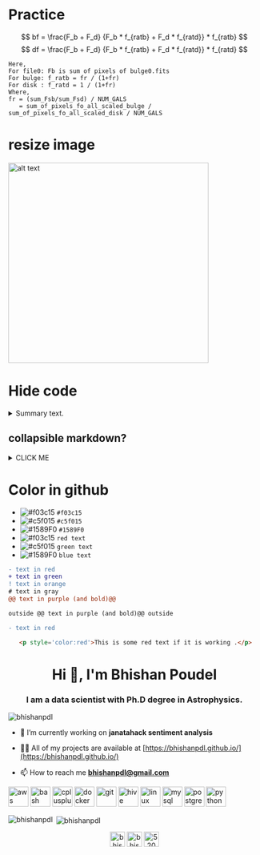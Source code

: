 # Practice
$$
bf = \frac{F_b + F_d} {F_b * f_{ratb} + F_d * f_{ratd}} * f_{ratb}
$$
$$
df = \frac{F_b + F_d} {F_b * f_{ratb} + F_d * f_{ratd}} * f_{ratd} 
$$
```
Here,
For file0: Fb is sum of pixels of bulge0.fits
For bulge: f_ratb = fr / (1+fr)
For disk : f_ratd = 1 / (1+fr)
Where,
fr = (sum_Fsb/sum_Fsd) / NUM_GALS
   = sum_of_pixels_fo_all_scaled_bulge / sum_of_pixels_fo_all_scaled_disk / NUM_GALS
```

# resize image
<img src="https://github.com/bhishanpdl/Tutorials_and_Lessons/blob/master/Tutorial_PySpark/images/pandas_vs_pyspark/multiple_cond.png" alt="alt text" width="400" height="400">

# Hide code
<details>
<summary>Summary text.</summary>
<code style="white-space:nowrap;">Hello World, how is it going?</code>
</details>

## collapsible markdown?

<details><summary>CLICK ME</summary>
<p>

#### yes, even hidden code blocks!

```python
print("hello world!")
```

</p>
</details>

# Color in github
- ![#f03c15](https://via.placeholder.com/15/f03c15/000000?text=+) `#f03c15`
- ![#c5f015](https://via.placeholder.com/15/c5f015/000000?text=+) `#c5f015`
- ![#1589F0](https://via.placeholder.com/15/1589F0/000000?text=+) `#1589F0`
- ![#f03c15](https://via.placeholder.com/15/f03c15/000000?text=+) `red text`
- ![#c5f015](https://via.placeholder.com/15/c5f015/000000?text=+) `green text`
- ![#1589F0](https://via.placeholder.com/15/1589F0/000000?text=+) `blue text`

```diff
- text in red
+ text in green
! text in orange
# text in gray
@@ text in purple (and bold)@@

outside @@ text in purple (and bold)@@ outside
```

```diff
- text in red
```

```html
   <p style='color:red'>This is some red text if it is working .</p>
```


<h1 align="center">Hi 👋, I'm Bhishan Poudel</h1>
<h3 align="center">I am a data scientist with Ph.D degree in Astrophysics.</h3>

<p align="left"> <img src="https://komarev.com/ghpvc/?username=bhishanpdl" alt="bhishanpdl" /> </p>

- 🔭 I’m currently working on **janatahack sentiment analysis**

- 👨‍💻 All of my projects are available at [https://bhishanpdl.github.io/](https://bhishanpdl.github.io/)

- 📫 How to reach me **bhishanpdl@gmail.com**

<p align="left"><img src="https://devicons.github.io/devicon/devicon.git/icons/amazonwebservices/amazonwebservices-original-wordmark.svg" alt="aws" width="40" height="40"/> <img src="https://www.vectorlogo.zone/logos/gnu_bash/gnu_bash-icon.svg" alt="bash" width="40" height="40"/> <img src="https://devicons.github.io/devicon/devicon.git/icons/cplusplus/cplusplus-original.svg" alt="cplusplus" width="40" height="40"/> <img src="https://devicons.github.io/devicon/devicon.git/icons/docker/docker-original-wordmark.svg" alt="docker" width="40" height="40"/> <img src="https://www.vectorlogo.zone/logos/git-scm/git-scm-icon.svg" alt="git" width="40" height="40"/> <img src="https://www.vectorlogo.zone/logos/apache_hive/apache_hive-icon.svg" alt="hive" width="40" height="40"/> <img src="https://devicons.github.io/devicon/devicon.git/icons/linux/linux-original.svg" alt="linux" width="40" height="40"/> <img src="https://devicons.github.io/devicon/devicon.git/icons/mysql/mysql-original-wordmark.svg" alt="mysql" width="40" height="40"/> <img src="https://devicons.github.io/devicon/devicon.git/icons/postgresql/postgresql-original-wordmark.svg" alt="postgresql" width="40" height="40"/> <img src="https://devicons.github.io/devicon/devicon.git/icons/python/python-original.svg" alt="python" width="40" height="40"/></p><p><img align="left" src="https://github-readme-stats.vercel.app/api/top-langs/?username=bhishanpdl&layout=compact&hide=html" alt="bhishanpdl" /></p>

<p>&nbsp;<img align="center" src="https://github-readme-stats.vercel.app/api?username=bhishanpdl&show_icons=true" alt="bhishanpdl" /></p>

<p align="center">
<a href="https://twitter.com/bhishan_poudel" target="blank"><img align="center" src="https://cdn.jsdelivr.net/npm/simple-icons@3.0.1/icons/twitter.svg" alt="bhishan_poudel" height="30" width="30" /></a>
<a href="https://linkedin.com/in/bhishan poudel" target="blank"><img align="center" src="https://cdn.jsdelivr.net/npm/simple-icons@3.0.1/icons/linkedin.svg" alt="bhishan poudel" height="30" width="30" /></a>
<a href="https://stackoverflow.com/users/5200329" target="blank"><img align="center" src="https://cdn.jsdelivr.net/npm/simple-icons@3.0.1/icons/stackoverflow.svg" alt="5200329" height="30" width="30" /></a>
</p>

